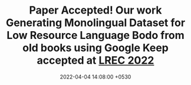 ---
layout: post
title:  "<b>Paper Accepted!</b> Our work <b>Generating Monolingual Dataset for Low Resource Language Bodo from old books using Google Keep</b> accepted at <a href='https://lrec2022.lrec-conf.org/en/'>LREC 2022</a>"
date:   2022-04-04 14:08:00 +0530
categories: news
---